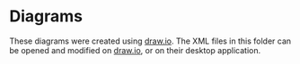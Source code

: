 # Diagrams

These diagrams were created using [draw.io](https://draw.io). The XML files in this folder can be opened and modified on [draw.io](https://draw.io), or on their desktop application.
